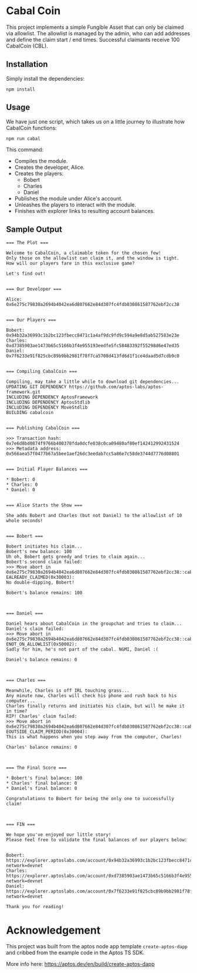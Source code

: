 # Cabal Coin

This project implements a simple Fungible Asset that can only be claimed via allowlist.
The allowlist is managed by the admin, who can add addresses and define the claim start / end times.
Successful claimants receive 100 CabalCoin (CBL).

## Installation

Simply install the dependencies:

`npm install`

## Usage

We have just one script, which takes us on a little journey to illustrate how CabalCoin functions:

`npm run cabal`

This command:

- Compiles the module.
- Creates the developer, Alice.
- Creates the players:
  - Bobert
  - Charles
  - Daniel
- Publishes the module under Alice's account.
- Unleashes the players to interact with the module.
- Finishes with explorer links to resulting account balances.

## Sample Output

```
=== The Plot ===

Welcome to CabalCoin, a claimable token for the chosen few!
Only those on the allowlist can claim it, and the window is tight.
How will our players fare in this exclusive game?

Let's find out!


=== Our Developer ===

Alice: 0x6e275c79830a2694b4042ea6d807662e84d307fc4fdb030861587762ebf2cc38


=== Our Players ===

Bobert: 0x94b32a36993c1b2bc123fbecc8471c1a4af9dc9fd9c594a9e8d5ab527583e23e
Charles: 0xd7385903ae1473b65c5166b3f4e955193eedfe5fc58483392f55298d6e47ed35
Daniel: 0x7f6233e91f825cbc89b9bb2981f78f7ca5708d413fd6d1f1ce4daad5d7cdb9c0


=== Compiling CabalCoin ===

Compiling, may take a little while to download git dependencies...
UPDATING GIT DEPENDENCY https://github.com/aptos-labs/aptos-framework.git
INCLUDING DEPENDENCY AptosFramework
INCLUDING DEPENDENCY AptosStdlib
INCLUDING DEPENDENCY MoveStdlib
BUILDING cabalcoin


=== Publishing CabalCoin ===

>>> Transaction hash: 0x7e6d8bd0874f9766b400378fda0dcfe038c0ca09480af80ef142412992431524
>>> Metadata address: 0x566aea57f0477b67a5bee1aef26dc3eedab7cc5a86e7c58de3744d7776d08801


=== Initial Player Balances ===

* Bobert: 0
* Charles: 0
* Daniel: 0


=== Alice Starts the Show ===

She adds Bobert and Charles (but not Daniel) to the allowlist of 10 whole seconds!


=== Bobert ===

Bobert initiates his claim...
Bobert's new balance: 100
Uh oh, Bobert gets greedy and tries to claim again...
Bobert's second claim failed:
>>> Move abort in 0x6e275c79830a2694b4042ea6d807662e84d307fc4fdb030861587762ebf2cc38::cabalcoin: EALREADY_CLAIMED(0x30003):
No double-dipping, Bobert!

Bobert's balance remains: 100



=== Daniel ===

Daniel hears about CabalCoin in the groupchat and tries to claim...
Daniel's claim failed:
>>> Move abort in 0x6e275c79830a2694b4042ea6d807662e84d307fc4fdb030861587762ebf2cc38::cabalcoin: ENOT_ON_ALLOWLIST(0x50002):
Sadly for him, he's not part of the cabal. NGMI, Daniel :(

Daniel's balance remains: 0



=== Charles ===

Meanwhile, Charles is off IRL touching grass...
Any minute now, Charles will check his phone and rush back to his computer...
Charles finally returns and initiates his claim, but will he make it in time?
RIP! Charles' claim failed:
>>> Move abort in 0x6e275c79830a2694b4042ea6d807662e84d307fc4fdb030861587762ebf2cc38::cabalcoin: EOUTSIDE_CLAIM_PERIOD(0x30004):
This is what happens when you step away from the computer, Charles!

Charles' balance remains: 0



=== The Final Score ===

* Bobert's final balance: 100
* Charles' final balance: 0
* Daniel's final balance: 0

Congratulations to Bobert for being the only one to successfully claim!



=== FIN ===

We hope you've enjoyed our little story!
Please feel free to validate the final balances of our players below:


Bobert: https://explorer.aptoslabs.com/account/0x94b32a36993c1b2bc123fbecc8471c1a4af9dc9fd9c594a9e8d5ab527583e23e/coins?network=devnet
Charles: https://explorer.aptoslabs.com/account/0xd7385903ae1473b65c5166b3f4e955193eedfe5fc58483392f55298d6e47ed35/coins?network=devnet
Daniel: https://explorer.aptoslabs.com/account/0x7f6233e91f825cbc89b9bb2981f78f7ca5708d413fd6d1f1ce4daad5d7cdb9c0/coins?network=devnet

Thank you for reading!
```

# Acknowledgement

This project was built from the aptos node app template `create-aptos-dapp` and cribbed from the example code in the Aptos TS SDK.

More info here: https://aptos.dev/en/build/create-aptos-dapp
